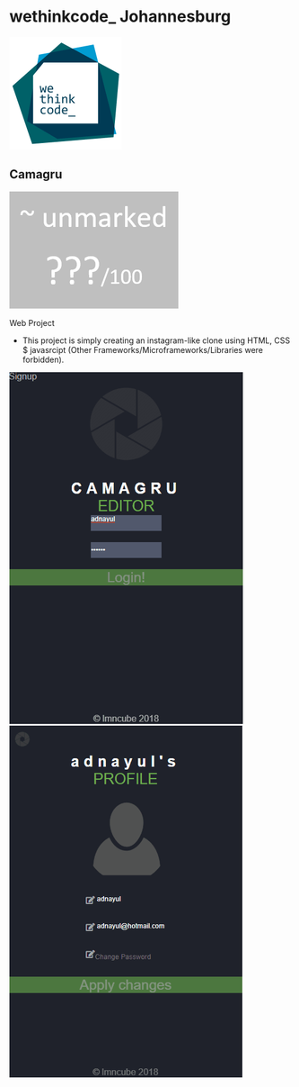 # wethinkcode_ Johannesburg

![wethinkcode_ logo](resources/wtc.gif)

## Camagru

![final mark](resources/Camagru-finalmark.png)

Web Project

- This project is simply creating an instagram-like clone using HTML, CSS $ javasrcipt (Other Frameworks/Microframeworks/Libraries were forbidden).  

![login](resources/001.gif)
![settings](resources/003.gif)
